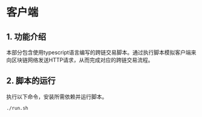 # 客户端

## 1. 功能介绍
本部分包含使用typescript语言编写的跨链交易脚本。通过执行脚本模拟客户端来向区块链网络发送HTTP请求，从而完成对应的跨链交易流程。

## 2. 脚本的运行
执行以下命令，安装所需依赖并运行脚本。
```
./run.sh
```
